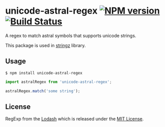 # unicode-astral-regex [![NPM version][npm-image]][npm-url] [![Build Status][travis-image]][travis-url]

A regex to match astral symbols that supports unicode strings.

This package is used in [stringz](https://github.com/sallar/stringz) library.

## Usage

```shell
$ npm install unicode-astral-regex
```

```js
import astralRegex from 'unicode-astral-regex';

astralRegex.match('some string');
```

## License

RegExp from the [Lodash](https://github.com/lodash/lodash) which is
released under the
[MIT License](https://raw.githubusercontent.com/lodash/lodash/4.14.1/LICENSE).

[npm-image]: https://badge.fury.io/js/unicode-astral-regex.svg
[npm-url]: https://npmjs.org/package/unicode-astral-regex
[travis-image]: https://travis-ci.com/sallar/unicode-astral-regex.svg?branch=master
[travis-url]: https://travis-ci.com/sallar/unicode-astral-regex
